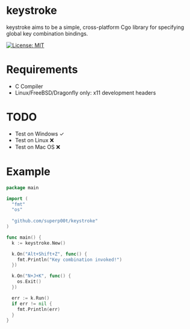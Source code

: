 # keystroke

keystroke aims to be a simple, cross-platform Cgo library for specifying global key combination bindings.

[![License: MIT](https://img.shields.io/badge/License-MIT-yellow.svg)](https://opensource.org/licenses/MIT)

# Requirements

- C Compiler
- Linux/FreeBSD/Dragonfly only: x11 development headers

# TODO

- Test on Windows ✓
- Test on Linux ❌ 
- Test on Mac OS ❌

# Example

```go
package main

import (
  "fmt"
  "os"
  
  "github.com/superp00t/keystroke"
)

func main() {
  k := keystroke.New()

  k.On("Alt+Shift+Z", func() {
    fmt.Println("Key combination invoked!")
  })

  k.On("N+J+K", func() {
    os.Exit()
  })

  err := k.Run()
  if err != nil {
    fmt.Println(err)
  }
}
```